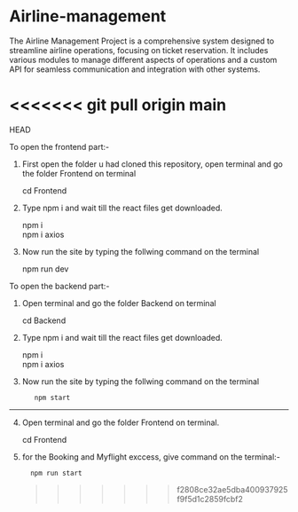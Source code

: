 # Airline-management

The Airline Management Project is a comprehensive system designed to streamline airline operations, focusing on ticket reservation. It includes various modules to manage different aspects of operations and a custom API for seamless communication and integration with other systems.

# <<<<<<< git pull origin main

HEAD

To open the frontend part:-

1. First open the folder u had cloned this repository, open terminal and go the folder Frontend on terminal

   cd Frontend

2. Type npm i and wait till the react files get downloaded.

   npm i<br>
   npm i axios

3. Now run the site by typing the follwing command on the terminal

   npm run dev

To open the backend part:-

1.  Open terminal and go the folder Backend on terminal

    cd Backend

2.  Type npm i and wait till the react files get downloaded.

    npm i<br>
    npm i axios

4.  Now run the site by typing the follwing command on the terminal
   
           npm start
----------------------------------------------------
4.  Open terminal and go the folder Frontend on terminal.

    cd Frontend
    
5. for the Booking and Myflight  exccess, give command on the terminal:-

         npm run start
   


   

    > > > > > > > f2808ce32ae5dba400937925f9f5d1c2859fcbf2
